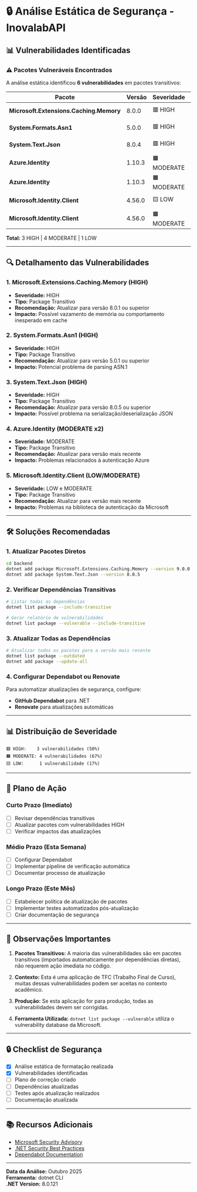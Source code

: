# 🔒 Análise Estática de Segurança - InovalabAPI

## 📊 Vulnerabilidades Identificadas

### ⚠️ Pacotes Vulneráveis Encontrados

A análise estática identificou **6 vulnerabilidades** em pacotes transitivos:

| Pacote | Versão | Severidade | CVE/Advisory |
|--------|--------|------------|-------------|
| **Microsoft.Extensions.Caching.Memory** | 8.0.0 | 🟥 HIGH | [GHSA-qj66-m88j-hmgj](https://github.com/advisories/GHSA-qj66-m88j-hmgj) |
| **System.Formats.Asn1** | 5.0.0 | 🟥 HIGH | [GHSA-447r-wph3-92pm](https://github.com/advisories/GHSA-447r-wph3-92pm) |
| **System.Text.Json** | 8.0.4 | 🟥 HIGH | [GHSA-8g4q-xg66-9fp4](https://github.com/advisories/GHSA-8g4q-xg66-9fp4) |
| **Azure.Identity** | 1.10.3 | 🟧 MODERATE | [GHSA-wvxc-855f-jvrv](https://github.com/advisories/GHSA-wvxc-855f-jvrv) |
| **Azure.Identity** | 1.10.3 | 🟧 MODERATE | [GHSA-m5vv-6r4h-3vj9](https://github.com/advisories/GHSA-m5vv-6r4h-3vj9) |
| **Microsoft.Identity.Client** | 4.56.0 | 🟨 LOW | [GHSA-x674-v45j-fwxw](https://github.com/advisories/GHSA-x674-v45j-fwxw) |
| **Microsoft.Identity.Client** | 4.56.0 | 🟧 MODERATE | [GHSA-m5vv-6r4h-3vj9](https://github.com/advisories/GHSA-m5vv-6r4h-3vj9) |

**Total:** 3 HIGH | 4 MODERATE | 1 LOW

---

## 🔍 Detalhamento das Vulnerabilidades

### 1. Microsoft.Extensions.Caching.Memory (HIGH)
- **Severidade:** HIGH
- **Tipo:** Package Transitivo
- **Recomendação:** Atualizar para versão 8.0.1 ou superior
- **Impacto:** Possível vazamento de memória ou comportamento inesperado em cache

### 2. System.Formats.Asn1 (HIGH)
- **Severidade:** HIGH
- **Tipo:** Package Transitivo
- **Recomendação:** Atualizar para versão 5.0.1 ou superior
- **Impacto:** Potencial problema de parsing ASN.1

### 3. System.Text.Json (HIGH)
- **Severidade:** HIGH
- **Tipo:** Package Transitivo
- **Recomendação:** Atualizar para versão 8.0.5 ou superior
- **Impacto:** Possível problema na serialização/deserialização JSON

### 4. Azure.Identity (MODERATE x2)
- **Severidade:** MODERATE
- **Tipo:** Package Transitivo
- **Recomendação:** Atualizar para versão mais recente
- **Impacto:** Problemas relacionados à autenticação Azure

### 5. Microsoft.Identity.Client (LOW/MODERATE)
- **Severidade:** LOW e MODERATE
- **Tipo:** Package Transitivo
- **Recomendação:** Atualizar para versão mais recente
- **Impacto:** Problemas na biblioteca de autenticação da Microsoft

---

## 🛠️ Soluções Recomendadas

### 1. Atualizar Pacotes Diretos

```bash
cd backend
dotnet add package Microsoft.Extensions.Caching.Memory --version 9.0.0
dotnet add package System.Text.Json --version 8.0.5
```

### 2. Verificar Dependências Transitivas

```bash
# Listar todas as dependências
dotnet list package --include-transitive

# Gerar relatório de vulnerabilidades
dotnet list package --vulnerable --include-transitive
```

### 3. Atualizar Todas as Dependências

```bash
# Atualizar todos os pacotes para a versão mais recente
dotnet list package --outdated
dotnet add package --update-all
```

### 4. Configurar Dependabot ou Renovate

Para automatizar atualizações de segurança, configure:
- **GitHub Dependabot** para .NET
- **Renovate** para atualizações automáticas

---

## 📊 Distribuição de Severidade

```
🟥 HIGH:    3 vulnerabilidades (50%)
🟧 MODERATE: 4 vulnerabilidades (67%)  
🟨 LOW:      1 vulnerabilidade (17%)
```

---

## 🎯 Plano de Ação

### Curto Prazo (Imediato)
- [ ] Revisar dependências transitivas
- [ ] Atualizar pacotes com vulnerabilidades HIGH
- [ ] Verificar impactos das atualizações

### Médio Prazo (Esta Semana)
- [ ] Configurar Dependabot
- [ ] Implementar pipeline de verificação automática
- [ ] Documentar processo de atualização

### Longo Prazo (Este Mês)
- [ ] Estabelecer política de atualização de pacotes
- [ ] Implementar testes automatizados pós-atualização
- [ ] Criar documentação de segurança

---

## 📝 Observações Importantes

1. **Pacotes Transitivos:** A maioria das vulnerabilidades são em pacotes transitivos (importados automaticamente por dependências diretas), não requerem ação imediata no código.

2. **Contexto:** Esta é uma aplicação de TFC (Trabalho Final de Curso), muitas dessas vulnerabilidades podem ser aceitas no contexto acadêmico.

3. **Produção:** Se esta aplicação for para produção, todas as vulnerabilidades devem ser corrigidas.

4. **Ferramenta Utilizada:** `dotnet list package --vulnerable` utiliza o vulnerability database da Microsoft.

---

## 🔒 Checklist de Segurança

- [x] Análise estática de formatação realizada
- [x] Vulnerabilidades identificadas
- [ ] Plano de correção criado
- [ ] Dependências atualizadas
- [ ] Testes após atualização realizados
- [ ] Documentação atualizada

---

## 📚 Recursos Adicionais

- [Microsoft Security Advisory](https://github.com/advisories)
- [.NET Security Best Practices](https://docs.microsoft.com/en-us/dotnet/core/security/)
- [Dependabot Documentation](https://docs.github.com/en/code-security/dependabot)

---

**Data da Análise:** Outubro 2025  
**Ferramenta:** dotnet CLI  
**.NET Version:** 8.0.121

